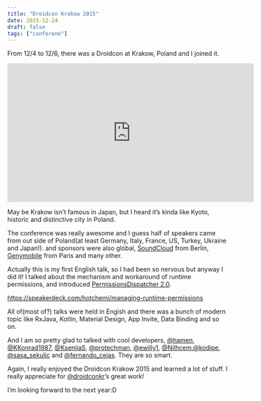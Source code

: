 ```yaml
---
title: "Droidcon Krakow 2015"
date: 2015-12-24
draft: false
tags: ["conferene"]
---
```

From 12/4 to 12/6, there was a Droidcon at Krakow, Poland and I joined it.

<center><iframe width="560" height="315" src="https://www.youtube.com/embed/HNONHpON5JU" frameborder="0" allowfullscreen></iframe></center>

May be Krakow isn’t famous in Japan, but I heard it’s kinda like Kyoto, historic and distinctive city in Poland.

The conference was really awesome and I guess half of speakers came from out side of Poland(at least Germany, Italy, France, US, Turkey, Ukraine and Japan!). and sponsors were also global, [SoundCloud](https://soundcloud.com/) from Berlin, [Genymobile](http://www.genymobile.com/) from Paris and many other.

Actually this is my first English talk, so I had been so nervous but anyway I did it! I talked about the mechanism and workaround of runtime permissions, and introduced [PermissionsDispatcher 2.0](https://github.com/hotchemi/PermissionsDispatcher).

<script async class="speakerdeck-embed" data-id="56cd8680bd13462bb20579704b1d105b" data-ratio="1.33333333333333" src="//speakerdeck.com/assets/embed.js"></script>

https://speakerdeck.com/hotchemi/managing-runtime-permissions

All of(most of?) talks were held in Engish and there was a bunch of modern topic like RxJava, Kotlin, Material Design, App Invite, Data Binding and so on.

And I am so pretty glad to talked with cool developers, [@hamen](https://twitter.com/hamen), [@KKonrad1987](https://twitter.com/KKonrad1987), [@KseniiaS](https://twitter.com/KseniiaS), [@protechman](https://twitter.com/protechman), [@ewilly1](https://twitter.com/ewilly1), [@Nilhcem](https://twitter.com/Nilhcem),[@kodipe](https://twitter.com/kodipe), [@sasa_sekulic](https://twitter.com/sasa_sekulic) and [@fernando_cejas](https://twitter.com/fernando_cejas). They are so smart.

Again, I really enjoyed the Droidcon Krakow 2015 and learned a lot of stuff. I really appreciate for [@droidconkr](https://twitter.com/droidconkr)’s great work!

I’m looking forward to the next year:D
